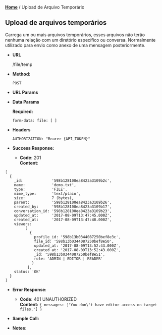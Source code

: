 **[Home](https://myinfoshare-user.github.io/api-doc)** / Upload de Arquivo Temporário

**Upload de arquivos temporários**
----
Carrega um ou mais arquivos temporários, esses arquivos não terão nenhuma relação com um diretório específico ou conversa. Normalmente utilizado para envio como anexo de uma mensagem posteriormente.

* **URL**
   
   /file/temp

* **Method:**
  
  `POST`
  
* **URL Params**

* **Data Params**

   **Required:**

   `form-data: file: [ ]`

* **Headers**

   ```
   AUTHORIZATION: "Bearer {API_TOKEN}"
   ```

* **Success Response:** 
  
  * **Code:** 201 <br />
    **Content:** 
```
[ 
  { 
    _id:             '598b128100ea8423a3109b2c',
    name:            'demo.txt',
    type:            'FILE',
    mime_type:       'text/plain',
    size:            7 (bytes),
    parent:          '598b128100ea8423a3109b26',
    created_by:      '598b128100ea8423a3109b17',
    conversation_id: '598b128100ea8423a3109b23',
    updated_at:      '2017-08-09T13:47:45.000Z',
    created_at:      '2017-08-09T13:47:40.000Z',
    viewers: 
         [
           {
             profile_id: '598b13b0344087250bef8e3c',
             file_id: '598b13b0344087250bef8e50',
             updated_at: '2017-08-09T13:52:43.000Z',
             created_at: '2017-08-09T13:52:43.000Z',
             _id: '598b13b0344087250bef8e51',
             role: 'ADMIN | EDITOR | READER'
            }
          ],
    status: 'OK' 
  }
]
```
 
* **Error Response:**

  * **Code:** 401 UNAUTHORIZED <br />
    **Content:** `{ messages: ['You don\'t have editor access on target files.'] }`

* **Sample Call:**


* **Notes:**
